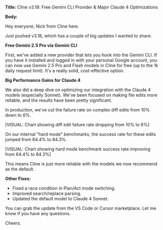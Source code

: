 **Title:** Cline v3.18: Free Gemini CLI Provider & Major Claude 4 Optimizations

**Body:**

Hey everyone, Nick from Cline here.

Just pushed v3.18, which has a couple of big updates I wanted to share.

**Free Gemini 2.5 Pro via Gemini CLI**

First, we've added a new provider that lets you hook into the Gemini CLI. If you have it installed and logged in with your personal Google account, you can now use Gemini 2.5 Pro and Flash models in Cline for free (up to the 1k daily request limit). It's a really solid, cost-effective option.

**Big Performance Gains for Claude 4**

We also did a deep dive on optimizing our integration with the Claude 4 models (especially Sonnet). We've been focused on making file edits more reliable, and the results have been pretty significant.

In production, we've cut the failure rate on complex diff edits from 10% down to 6%.

[VISUAL: Chart showing diff edit failure rate dropping from 10% to 6%]

On our internal "hard mode" benchmarks, the success rate for these edits jumped from 64.4% to 84.3%.

[VISUAL: Chart showing hard mode benchmark success rate improving from 64.4% to 84.3%]

This means Cline is just more reliable with the models we now recommend as the default.

**Other Fixes:**

*   Fixed a race condition in Plan/Act mode switching.
*   Improved search/replace parsing.
*   Updated the default model to Claude 4 Sonnet.

You can grab the update from the VS Code or Cursor marketplace. Let me know if you have any questions.

Cheers.
